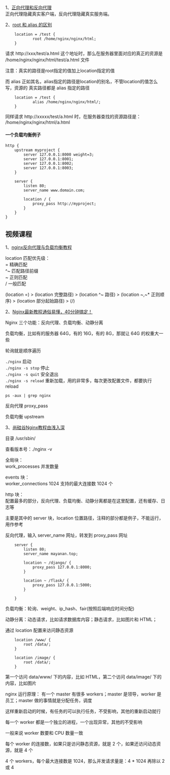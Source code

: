 

1、[正向代理和反向代理](https://www.zhihu.com/question/24723688/answer/128105528)  
正向代理隐藏真实客户端，反向代理隐藏真实服务端。  

2、[root 和 alias 的区别](https://blog.csdn.net/CodeLixj/article/details/107859266?utm_medium=distribute.pc_relevant.none-task-blog-baidujs_title-0&spm=1001.2101.3001.4242)  

        location = /test {
                root /home/nginx/nginx/html;
        }
请求 http\://xxx/test/a.html 这个地址时，那么在服务器里面对应的真正的资源是 /home/nginx/nginx/html/test/a.html 文件  

注意：真实的路径是root指定的值加上location指定的值  

而 alias 正如其名，alias指定的路径是location的别名，不管location的值怎么写，资源的 真实路径都是 alias 指定的路径   

        location = /test {
                alias /home/nginx/nginx/html/;
        }
同样请求 http\://xxxxx/test/a.html 时，在服务器查找的资源路径是： /home/nginx/nginx/html/a.html  


#### 一个负载均衡例子  

    http {
        upstream myproject {
            server 127.0.0.1:8000 weight=3;
            server 127.0.0.1:8001;
            server 127.0.0.1:8002;
            server 127.0.0.1:8003;
        }

        server {
            listen 80;
            server_name www.domain.com;

            location / {
                proxy_pass http://myproject;
            }
        }
    }
    
    

## 视频课程  
1、[nginx反向代理与负载均衡教程](https://www.bilibili.com/video/BV1Bx411Z7Do?from=search&seid=8411968358464384743)  

location 匹配优先级：  
= 精确匹配  
^~ 匹配路径前缀  
~ 正则匹配  
/ 一般匹配  

(location =) > (location 完整路径) > (location ^~ 路径) > (location ~,~* 正则顺序) > (location 部分起始路径) > (/)  



2、[Nginx最新教程通俗易懂，40分钟搞定！](https://www.bilibili.com/video/BV1F5411J7vK?p=7&spm_id_from=pageDriver)    

Nginx 三个功能：反向代理、负载均衡、动静分离  

负载均衡，比如有的服务器 64G，有的 16G，有的 8G，那就让 64G 的权重大一些  

轮询就是顺序遍历  

`./nginx` 启动  
`./nginx -s stop` 停止  
`./nginx -s quit` 安全退出  
`./nginx -s reload` 重新加载，用的非常多，每次更改配置文件，都要执行 reload  

`ps -aux | grep nginx`  

反向代理 proxy_pass  

负载均衡 upstream  


3、[尚硅谷Nginx教程由浅入深](https://www.bilibili.com/video/BV1zJ411w7SV?from=search&seid=8411968358464384743)  

目录 /usr/sbin/  

查看版本号：./nginx -v  


全局块：  
work_processes 并发数量  

events 块：  
worker_connections 1024 支持的最大连接数 1024 个  

http 块：  
配置最多的部分，反向代理、负载均衡、动静分离都是在这里配置，还有缓存、日志等  

主要是其中的 server 块，location 位置路径，注释的部分都是例子，不能运行，用作参考  

反向代理，输入 server_name 网址，转发到 proxy_pass 网址  

        server {   
            listen 80;
            server_name mayanan.top;

            location ~ /django/ {
                proxy_pass 127.0.0.1:8000;
            }
            
            location ~ /flask/ {
                proxy_pass 127.0.0.1:5000;
            }
            
        }


负载均衡：轮询、weight、ip_hash、fair(按照后端响应时间分配)  

动静分离：动态请求，比如请求数据库内容；静态请求，比如图片和 HTML；  

通过 location 配置来访问静态资源  


        location /www/ {
            root /data/;
        }

        location /image/ {
            root /data/;
        }
    
第一个访问 data/www/ 下的内容，比如 HTML，第二个访问 data/image/ 下的内容，比如图片  

nginx 运行原理：
有一个 master 有很多 workers；master 是领导，worker 是员工；master 做的事情就是分配任务，调度  

这样重新启动的时候，有任务的可以执行任务，不受影响，其他的重新启动就行  

每一个 worker 都是一个独立的进程，一个出现异常，其他的不受影响  

一般来说 worker 数要和 CPU 数量一致  

每个 worker 的连接数，如果只是访问静态资源，就是 2 个，如果还访问动态资源，就是 4 个  

4 个 workers，每个最大连接数是 1024，那么并发请求量是：4 \* 1024 再除以 2 或 4   

